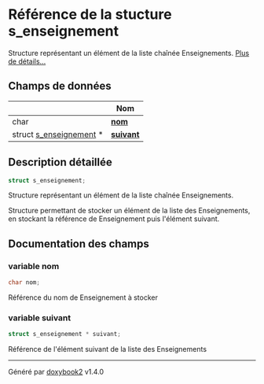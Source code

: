 # Référence de la stucture s_enseignement

Structure représentant un élément de la liste chaînée Enseignements.  [Plus de détails...](#description-détaillée)

## Champs de données

|                | Nom           |
| -------------- | -------------- |
| char | **[nom](/Classes/structs__enseignement.md#variable-nom)**  |
| struct [s_enseignement](/Classes/structs__enseignement.md) * | **[suivant](/Classes/structs__enseignement.md#variable-suivant)**  |

## Description détaillée

```c
struct s_enseignement;
```

Structure représentant un élément de la liste chaînée Enseignements.

Structure permettant de stocker un élément de la liste des Enseignements, en stockant la référence de Enseignement puis l'élément suivant.

## Documentation des champs

### variable nom

```c
char nom;
```

Référence du nom de Enseignement à stocker

### variable suivant

```c
struct s_enseignement * suivant;
```

Référence de l'élément suivant de la liste des Enseignements

---

Généré par [doxybook2](https://github.com/matusnovak/doxybook2) v1.4.0
